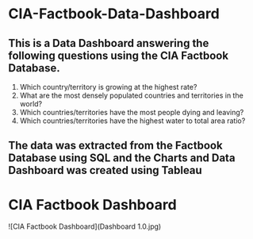 # CIA-Factbook-Data-Dashboard

## This is a Data Dashboard answering the following questions using the CIA Factbook Database.

  1) Which country/territory is growing at the highest rate?
  2) What are the most densely populated countries and territories in the world?
  3) Which countries/territories have the most people dying and leaving?
  4) Which countries/territories have the highest water to total area ratio?

## The data was extracted from the Factbook Database using SQL and the Charts and Data Dashboard was created using Tableau


# CIA Factbook Dashboard


![CIA Factbook Dashboard](Dashboard 1.0.jpg)
